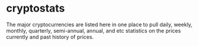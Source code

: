 # cryptostats
The major cryptocurrencies are listed here in one place to pull daily, weekly, monthly, quarterly, semi-annual, annual, and etc statistics on the prices currently and past history of prices.
